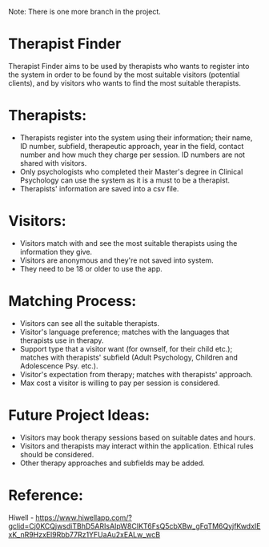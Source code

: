 Note: There is one more branch in the project.

# Therapist Finder
Therapist Finder aims to be used by therapists who wants to register into the system in order to be found by the most suitable visitors (potential clients),
and by visitors who wants to find the most suitable therapists.

# Therapists:
* Therapists register into the system using their information; their name, ID number, subfield, therapeutic approach, year in the field, contact number and
how much they charge per session. ID numbers are not shared with visitors.
* Only psychologists who completed their Master's degree in Clinical Psychology can use the system as it is a must to be a therapist.
* Therapists' information are saved into a csv file.

# Visitors:
* Visitors match with and see the most suitable therapists using the information they give.
* Visitors are anonymous and they're not saved into system.
* They need to be 18 or older to use the app.

# Matching Process:
* Visitors can see all the suitable therapists.
* Visitor's language preference; matches with the languages that therapists use in therapy.
* Support type that a visitor want (for ownself, for their child etc.); matches with therapists' subfield (Adult Psychology, Children and Adolescence Psy. etc.).
* Visitor's expectation from therapy; matches with therapists' approach.
* Max cost a visitor is willing to pay per session is considered.

# Future Project Ideas:
* Visitors may book therapy sessions based on suitable dates and hours.
* Visitors and therapists may interact within the application. Ethical rules should be considered. 
* Other therapy approaches and subfields may be added.

# Reference:
Hiwell - https://www.hiwellapp.com/?gclid=Cj0KCQjwsdiTBhD5ARIsAIpW8CIKT6FsQ5cbXBw_gFqTM6QyjfKwdxIExK_nR9HzxEl9Rbb77Rz1YFUaAu2xEALw_wcB
